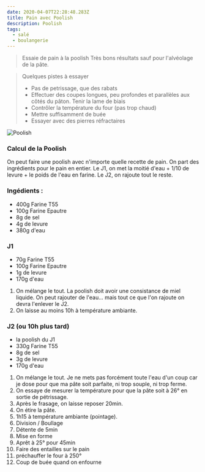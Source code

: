 ```yaml
---
date: 2020-04-07T22:28:48.283Z
title: Pain avec Poolish
description: Poolish
tags:
  - salé
  - boulangerie
---
```


> Essaie de pain à la poolish 
> Très bons résultats sauf pour l'alvéolage de la pâte.

> Quelques pistes à essayer
> - Pas de petrissage, que des rabats
> - Effectuer des coupes longues, peu profondes et parallèles aux côtés du pâton. Tenir la lame de biais
> - Contrôler la température du four (pas trop chaud)
> - Mettre suffisamment de buée
> - Essayer avec des pierres réfractaires


![Poolish](/assets/Poolish.jpg "Poolish")

### Calcul de la Poolish

On peut faire une poolish avec n'importe quelle recette de pain.
On part des ingrédients pour le pain en entier.
Le J1, on met la moitié d'eau + 1/10 de levure + le poids de l'eau en farine.
Le J2, on rajoute tout le reste.

### Ingédients :

- 400g Farine T55
- 100g Farine Epautre
- 8g de sel
- 4g de levure
- 380g d'eau

### J1

- 70g Farine T55
- 100g Farine Epautre
- 1g de levure
- 170g d'eau

1. On mélange le tout. La poolish doit avoir une consistance de miel liquide. On peut rajouter de l'eau... mais tout ce que l'on rajoute on devra l'enlever le J2.
2. On laisse au moins 10h à température ambiante.

### J2 (ou 10h plus tard)

- la poolish du J1
- 330g Farine T55
- 8g de sel
- 3g de levure
- 170g d'eau

1. On mélange le tout. Je ne mets pas forcément toute l'eau d'un coup car je dose pour que ma pâte soit parfaite, ni trop souple, ni trop ferme.
2. On essaye de mesurer la température pour que la pâte soit à 26° en sortie de pétrissage.
3. Après le frasage, on laisse reposer 20min.
4. On étire la pâte.
5. 1h15 à température ambiante (pointage).
6. Division / Boullage
7. Détente de 5min
8. Mise en forme
9. Aprêt à 25° pour 45min
10. Faire des entailles sur le pain
11. préchauffer le four à 250°
12. Coup de buée quand on enfourne
